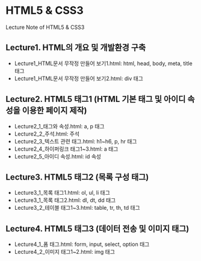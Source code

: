# HTML5 & CSS3
Lecture Note of HTML5 & CSS3

## Lecture1. HTML의 개요 및 개발환경 구축
- Lecture1_HTML문서 무작정 만들어 보기1.html: html, head, body, meta, title 태그
- Lecture1_HTML문서 무작정 만들어 보기2.html: div 태그

 ## Lecture2. HTML5 태그1 (HTML 기본 태그 및 아이디 속성을 이용한 페이지 제작)
- Lecture2_1_태그와 속성.html: a, p 태그
- Lecture2_2_주석.html: 주석
- Lecture2_3_텍스트 관련 태그.html: h1~h6, p, hr 태그
- Lecture2_4_하이퍼링크 태그1~3.html: a 태그
- Lecture2_5_아이디 속성.html: id 속성

 ## Lecture3. HTML5 태그2 (목록 구성 태그)
- Lecture3_1_목록 태그1.html: ol, ul, li 태그
- Lecture3_1_목록 태그2.html: dl, dt, dd 태그
- Lecture3_2_테이블 태그1~3.html: table, tr, th, td 태그

 ## Lecture4. HTML5 태그3 (데이터 전송 및 이미지 태그)
- Lecture4_1_폼 태그.html: form, input, select, option 태그
- Lecture4_2_이미지 태그1~2.html: img 태그
